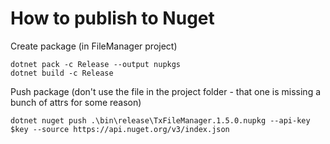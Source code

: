 # How to publish to Nuget

Create package (in FileManager project)
```
dotnet pack -c Release --output nupkgs
dotnet build -c Release
```

Push package (don't use the file in the project folder - that one is missing a bunch of attrs for some reason)
```
dotnet nuget push .\bin\release\TxFileManager.1.5.0.nupkg --api-key $key --source https://api.nuget.org/v3/index.json
```
